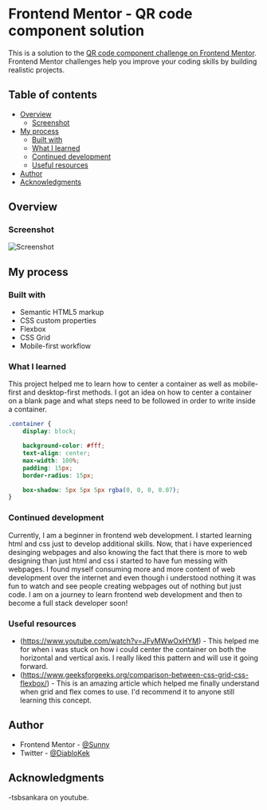 # Frontend Mentor - QR code component solution

This is a solution to the [QR code component challenge on Frontend Mentor](https://www.frontendmentor.io/challenges/qr-code-component-iux_sIO_H). Frontend Mentor challenges help you improve your coding skills by building realistic projects. 

## Table of contents

- [Overview](#overview)
  - [Screenshot](###screenshot)
- [My process](#my-process)
  - [Built with](#built-with)
  - [What I learned](#what-i-learned)
  - [Continued development](#continued-development)
  - [Useful resources](#useful-resources)
- [Author](#author)
- [Acknowledgments](#acknowledgments)

## Overview

### Screenshot

![Screenshot](https://user-images.githubusercontent.com/110039231/198563817-dc9706c6-b512-4116-a4ef-c775493ebdb9.png)

## My process

### Built with

- Semantic HTML5 markup
- CSS custom properties
- Flexbox
- CSS Grid
- Mobile-first workflow

### What I learned

This project helped me to learn how to center a container as well as mobile-first and desktop-first methods. I got an idea on how to center a container on a blank page and what steps need to be followed in order to write inside a container.

```css
.container {
    display: block;

    background-color: #fff;
    text-align: center;
    max-width: 100%;
    padding: 15px;
    border-radius: 15px;

    box-shadow: 5px 5px 5px rgba(0, 0, 0, 0.07);
}
```

### Continued development

Currently, I am a beginner in frontend web development. I started learning html and css just to develop additional skills. Now, that i have experienced desinging webpages and also knowing the fact that there is more to web designing than just html and css i started to have fun messing with webpages. I found myself consuming more and more content of web development over the internet and even though i understood nothing it was fun to watch and see people creating webpages out of nothing but just code. I am on a journey to learn frontend web development and then to become a full stack developer soon! 

### Useful resources

- (https://www.youtube.com/watch?v=JFyMWwOxHYM) - This helped me for when i was stuck on how i could center the container on both the horizontal and vertical axis. I really liked this pattern and will use it going forward.
- (https://www.geeksforgeeks.org/comparison-between-css-grid-css-flexbox/) - This is an amazing article which helped me finally understand when grid and flex comes to use. I'd recommend it to anyone still learning this concept.

## Author

- Frontend Mentor - [@Sunny](https://www.frontendmentor.io/profile/Dektret)
- Twitter - [@DiabloKek](https://twitter.com/sunnybaj2)

## Acknowledgments

-tsbsankara on youtube.
